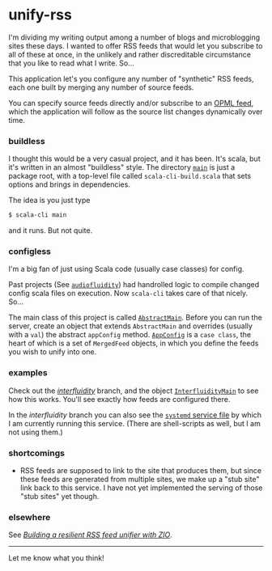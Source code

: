 # unify-rss

I'm dividing my writing output among a number of blogs
and microblogging sites these days. I wanted to offer
RSS feeds that would let you subscribe to all of these at
once, in the unlikely and rather discreditable circumstance
that you like to read what I write. So...

This application let's you configure any number of "synthetic" RSS feeds, each one built
by merging any number of source feeds.

You can specify source feeds directly and/or subscribe to
an [OPML feed](https://indieweb.org/OPML), which the application will follow as the source list changes
dynamically over time.

### buildless

I thought this would be a very casual project, and it has been.
It's scala, but it's written in an almost "buildless" style.
The directory [`main`](https://github.com/swaldman/unify-rss/tree/main/main)
is just a package root, with a top-level file called `scala-cli-build.scala`
that sets options and brings in dependencies.

The idea is you just type

```bash
$ scala-cli main
```

and it runs. But not quite.

### configless

I'm a big fan of just using Scala code (usually case classes)
for config.

Past projects (See [`audiofluidity`](https://github.com/swaldman/audiofluidity-rss))
had handrolled logic to compile changed config scala files on execution.
Now `scala-cli` takes care of that nicely. So...

The main class of this project is called [`AbstractMain`](https://github.com/swaldman/unify-rss/blob/main/main/com/mchange/unifyrss/AbstractMain.scala).
Before you can run the server, create an object that extends
`AbstractMain` and overrides (usually with a `val`) the abstract `appConfig` method.
[`AppConfig`](https://github.com/swaldman/unify-rss/blob/main/main/com/mchange/unifyrss/config.scala) is a `case class`, the heart of which is a set of
`MergedFeed` objects, in which you define the feeds you wish to unify into one.

### examples

Check out the [_interfluidity_](https://github.com/swaldman/unify-rss/tree/interfluidity)
branch, and the object [`InterfluidityMain`](https://github.com/swaldman/unify-rss/blob/interfluidity/main/InterfluidityMain.scala) to see how this works.
You'll see exactly how feeds are configured there.

In the _interfluidity_ branch you can also see the [`systemd` service file](https://github.com/swaldman/unify-rss/blob/interfluidity/unify-rss.service)
by which I am currently running this service. (There are shell-scripts as well,
but I am not using them.)

### shortcomings

* RSS feeds are supposed to link to the site that produces them, but since these feeds
are generated from multiple sites, we make up a "stub site" link back to this service.
I have not yet implemented the serving of those "stub sites" yet though.

### elsewhere

See [_Building a resilient RSS feed unifier with ZIO_](https://tech.interfluidity.com/2023/07/29/building-a-resilient-rss-feed-unifier-with-zio/index.html).

---

Let me know what you think!

